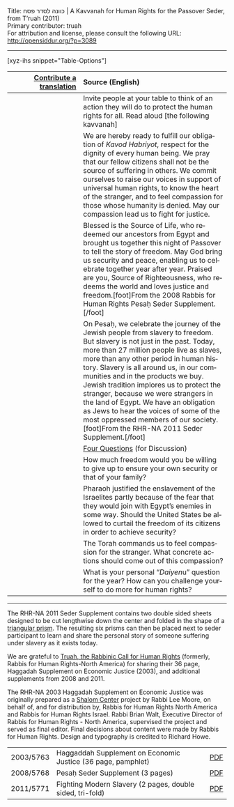 <html>
<head></head>
<body>
Title: כוונה לסדר פסח | A Kavvanah for Human Rights for the Passover Seder, from T’ruah (2011)<br />
Primary contributor: truah<br />
For attribution and license, please consult the following URL: <a href="http://opensiddur.org/?p=3089">http://opensiddur.org/?p=3089</a>
<p />
<hr />

[xyz-ihs snippet="Table-Options"]<table style="margin-left: auto; margin-right: auto;" class="draggable">
<thead><tr><th id="x" style="text-align: right;"><a href="/contribute/upload/">Contribute a translation</a></th><th style="text-align: left;">Source (English)</th></tr></thead>
<tbody>
<tr><td style="vertical-align:top;" width="33%">
<div class="liturgy" lang="he">

</span></div></td>
 
<td style="vertical-align:top;">
<div class="english" lang="en">
<span class="instruction">Invite people at your table to think of an action they will do to protect the human rights for all. 
Read aloud [the following kavvanah]</span>
</div></td></tr>


<tr><td style="vertical-align:top;">
<div class="liturgy" lang="he">

</span></div></td>
 
<td style="vertical-align:top;">
<div class="english" lang="en">
We are hereby ready to fulfill our obligation of <em>Kavod Habriyot</em>, 
respect for the dignity of every human being. 
We pray that our fellow citizens shall not be the source of suffering in others. 
We commit ourselves to raise our voices in support of universal human rights, 
to know the heart of the stranger, 
and to feel compassion for those whose humanity is denied. 
May our compassion lead us to fight for justice.
</div></td></tr>


<tr><td style="vertical-align:top;">
<div class="liturgy" lang="he">

</span></div></td>
 
<td style="vertical-align:top;">
<div class="english" lang="en">
Blessed is the Source of Life, 
who redeemed our ancestors from Egypt 
and brought us together this night of Passover 
to tell the story of freedom. 
May God bring us security and peace, 
enabling us to celebrate together year after year. 
Praised are you, Source of Righteousness, 
who redeems the world and loves justice and freedom.[foot]From the 2008 Rabbis for Human Rights Pesaḥ Seder Supplement.[/foot]
</div></td></tr>


<tr><td style="vertical-align:top;">
<div class="liturgy" lang="he">

</span></div></td>
 
<td style="vertical-align:top;">
<div class="english" lang="en">
On Pesaḥ, we celebrate the journey of the Jewish people from slavery to freedom. 
But slavery is not just in the past. 
Today, more than 27 million people live as slaves, 
more than any other period in human history. 
Slavery is all around us, in our communities and in the products we buy. 
Jewish tradition implores us to protect the stranger, 
because we were strangers in the land of Egypt. 
We have an obligation as Jews to hear the voices of some of the most oppressed members of our society.[foot]From the RHR-NA 2011 Seder Supplement.[/foot]
</div></td></tr>


<tr><td style="vertical-align:top;">
<div class="liturgy" lang="he">

</span></div></td>
 
<td style="vertical-align:top;">
<div class="english" lang="en">
<u>Four Questions</u> 
<span class="instruction">(for Discussion)</span>
</div></td></tr>


<tr><td style="vertical-align:top;">
<div class="liturgy" lang="he">

</span></div></td>
 
<td style="vertical-align:top;">
<div class="english" lang="en">
How much freedom would you be willing to give up to ensure your own security or that of your family?
</div></td></tr>


<tr><td style="vertical-align:top;">
<div class="liturgy" lang="he">

</span></div></td>
 
<td style="vertical-align:top;">
<div class="english" lang="en">
Pharaoh justified the enslavement of the Israelites partly because of the fear that they would join with Egypt’s enemies in some way. 
Should the United States be allowed to curtail the freedom of its citizens in order to achieve security?
</div></td></tr>


<tr><td style="vertical-align:top;">
<div class="liturgy" lang="he">

</span></div></td>
 
<td style="vertical-align:top;">
<div class="english" lang="en">
The Torah commands us to feel compassion for the stranger. 
What concrete actions should come out of this compassion?
</div></td></tr>


<tr><td style="vertical-align:top;">
<div class="liturgy" lang="he">

</span></div></td>
 
<td style="vertical-align:top;">
<div class="english" lang="en">
What is your personal “<em>Daiyen</em>u” question for the year? 
How can you challenge yourself to do more for human rights?
</div></td></tr>
</tbody></table>

<hr />

The RHR-NA 2011 Seder Supplement contains two double sided sheets designed to be cut lengthwise down the center and folded in the shape of a <a href="https://secure.wikimedia.org/wikipedia/en/wiki/Triangular_prism">triangular prism</a>. The resulting six prisms can then be placed next to seder participant to learn and share the personal story of someone suffering under slavery as it exists today.

We are grateful to <a href="http://truah.org">Truah, the Rabbinic Call for Human Rights</a> (formerly, Rabbis for Human Rights-North America) for sharing their 36 page, Haggadah Supplement on Economic Justice (2003), and additional supplements from 2008 and 2011.

The RHR-NA 2003 Haggadah Supplement on Economic Justice was originally prepared as a <a href="http://www.theshalomcenter.org/">Shalom Center</a> project by Rabbi Lee Moore, on behalf of, and for distribution by, Rabbis for Human Rights North America and Rabbis for Human Rights Israel. Rabbi Brian Walt, Executive Director of Rabbis for Human Rights - North America, supervised the project and served as final editor. Final decisions about content were made by Rabbis for Human Rights. Design and typography is credited to Richard Howe.

<table style="margin-left: auto;margin-right: auto;">
<tr><td>2003/5763</td><td>Haggaddah Supplement on Economic Justice (36 page, pamphlet)</td><td><a href='https://opensiddur.org/wp-content/uploads/2011/04/Rabbis-for-Human-Rights-North-America-Haggaddah-Supplement-on-Economic-Justice-2003.pdf'>PDF</a></td></tr>   <tr><td>2008/5768</td><td>Pesaḥ Seder Supplement (3 pages)</td><td><a href='https://opensiddur.org/wp-content/uploads/2011/04/Rabbis-for-Human-Rights-North-America-Pesach-Seder-Supplement-2008.pdf'>PDF</a></td></tr>   <tr><td>2011/5771</td><td>Fighting Modern Slavery (2 pages, double sided, tri-fold)</td><td><a href='https://opensiddur.org/wp-content/uploads/2011/04/Rabbis-for-Human-Rights-North-America-Fighting-Modern-Slavery-2011.pdf'>PDF</a></td></tr>
</tbody></table>

</body>
</html>